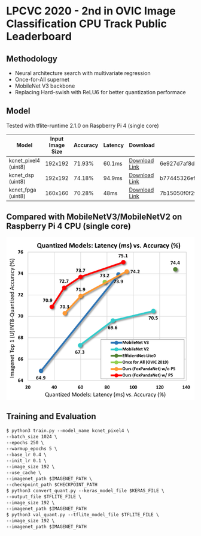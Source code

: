 # LPCVC 2020 - 2nd in OVIC Image Classification CPU Track Public Leaderboard

## Methodology

+ Neural architecture search with multivariate regression
+ Once-for-All supernet
+ MobileNet V3 backbone
+ Replacing Hard-swish with ReLU6 for better quantization performace

## Model

Tested with tflite-runtime 2.1.0 on Raspberry Pi 4 (single core)

|Model|Input Image Size|Accuracy|Latency|Download|SHA256 Checksum|
| - | - | - | - | - | - |
|kcnet_pixel4 (uint8)|192x192|71.93%|60.1ms|[Download Link](https://drive.google.com/file/d/1zToDUmViDMmAAziz4ozAna-1uF7ZJ4-y/view?usp=sharing)|6e927d7af8da1eb9297017ebe92a67632ce73f612ff32cbfa3917f88d761a5f9|
|kcnet_dsp (uint8)|192x192|74.18%|94.9ms|[Download Link](https://drive.google.com/file/d/1HebGFcB60mm0VM8P2KwH9FlVerIf0nda/view?usp=sharing)|b77445326ef3f64fc8d3236b213e121aba5004dee4449deceb13f246477add4e|
|kcnet_fpga (uint8)|160x160|70.28%|48ms|[Download Link](https://drive.google.com/file/d/1WNbI244hUU3vSmXlMAiXK0Do_PU3wLva/view?usp=sharing)|7b15050f0f2f723b13cfc001026a36133f78103049c94ae8fe023807e355fc20|


## Compared with MobileNetV3/MobileNetV2 on Raspberry Pi 4 CPU (single core)

![](https://raw.githubusercontent.com/great8nctu/lpcvc20/master/figures/rpi4_cpu_compare.png)

## Training and Evaluation

```
$ python3 train.py --model_name kcnet_pixel4 \
--batch_size 1024 \
--epochs 250 \
--warmup_epochs 5 \
--base_lr 0.4 \
--init_lr 0.1 \
--image_size 192 \
--use_cache \
--imagenet_path $IMAGENET_PATH \
--checkpoint_path $CHECKPOINT_PATH
$ python3 convert_quant.py --keras_model_file $KERAS_FILE \
--output_file $TFLITE_FILE \
--image_size 192 \
--imagenet_path $IMAGENET_PATH
$ python3 val_quant.py --tflite_model_file $TFLITE_FILE \
--image_size 192 \
--imagenet_path $IMAGENET_PATH
```
